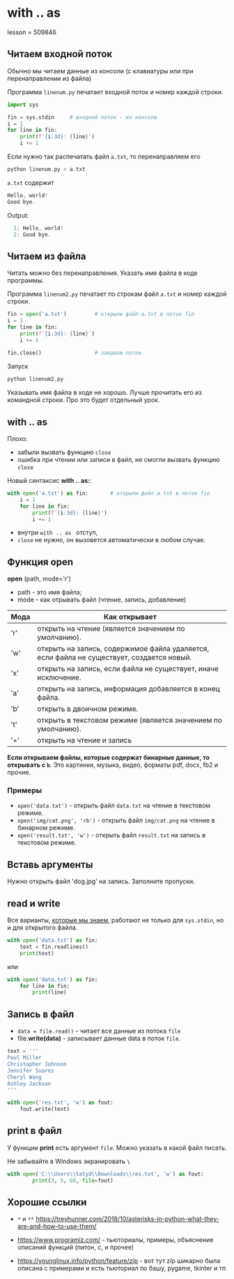 # with .. as

lesson = 509846

## Читаем входной поток

Обычно мы читаем данные из консоли (с клавиатуры или при перенаправлении из файла)

Программа `linenum.py` печатает входной поток и номер каждой строки.

```python
import sys

fin = sys.stdin     # входной поток - из консоли
i = 1
for line in fin:
    print(f'{i:3d}: {line}')
    i += 1
```
Если нужно так распечатать файл `a.txt`, то перенаправляем его 
```cpp
python linenum.py < a.txt
```
`a.txt` содержит
```cpp
Hello, world!
Good bye.
```
Output:
```cpp
  1: Hello, world!
  2: Good bye.
```

## Читаем из файла

Читать можно без перенаправления. Указать имя файла в коде программы.

Программа `linenum2.py` печатает по строкам файл `a.txt` и номер каждой строки.

```python
fin = open('a.txt')         # открыли файл a.txt в поток fin
i = 1
for line in fin:
    print(f'{i:3d}: {line}')
    i += 1
    
fin.close()                 # закрыли поток
```
Запуск 
```cpp
python linenum2.py
```
Указывать имя файла в ходе не хорошо. Лучше прочитать его из командной строки. Про это будет отдельный урок.

## with .. as

Плохо:

* забыли вызвать функцию `close`
* ошибка при чтении или записи в файл, не смогли вызвать функцию `close`

Новый синтаксис  **with .. as:**:
```python
with open('a.txt') as fin:       # открыли файл a.txt в поток fin
    i = 1
    for line in fin:
        print(f'{i:3d}: {line}')
        i += 1
```

* внутри `with .. as ` отступ,
* `close` не нужно, он вызовется автоматически в любом случае.

## Функция open

**open** (path, mode='r')

* path - это имя файла;
* mode - как отрывать файл (чтение, запись, добавление)

| Мода | Как открывает |
|-|---|
| 'r' | открыть на чтение (является значением по умолчанию). | 
| 'w' | открыть на запись, содержимое файла удаляется, если файла не существует, создается новый. | 
| 'x' | открыть на запись, если файла не существует, иначе исключение. | 
| 'a' | открыть на запись, информация добавляется в конец файла. | 
| 'b' | открыть в двоичном режиме. | 
| 't' | открыть в текстовом режиме (является значением по умолчанию). | 
| '+' | открыть на чтение и запись | 

**Если открываем файлы, которые содержат бинарные данные, то открывать с `b`**. Это картинки, музыка, видео, форматы pdf, docx, fb2 и прочие.

### Примеры

* `open('data.txt')` - открыть файл `data.txt` на чтение в текстовом режиме.
* `open('img/cat.png', 'rb')` - открыть файл `img/cat.png` на чтение в бинарном режиме.
* `open('result.txt', 'w')` - открыть файл `result.txt` на запись в текстовом режиме.


## Вставь аргументы

Нужно открыть файл 'dog.jpg' на запись. Заполните пропуски.

## read и write

Все варианты, [которые мы знаем](https://stepik.org/lesson/496523/step/7?unit=487918), работают не только для `sys.stdin`, но и для открытого файла.

```python
with open('data.txt') as fin:
    text = fin.readlines()
    print(text)
```
или
```python
with open('data.txt') as fin:
    for line in fin:
        print(line)
```

## Запись в файл

* `data = file.read()` - читает все данные из потока `file`
* file.**write(data)** - записывает данные data в поток `file`. 

```python
text = '''
Paul Miller
Christopher Johnson
Jennifer Suarez
Cheryl Wang
Ashley Jackson
'''

with open('res.txt', 'w') as fout:
    fout.write(text)
```

## print в файл

У функции **print** есть аргумент `file`. Можно указать в какой файл писать.

Не забывайте в Windows экранировать `\`

```python
with open('C:\\Users\\tatyd\\Downloads\\res.txt', 'w') as fout:
        print(3, 5, 66, file=fout)
```
 

## Хорошие ссылки

* `*` и `**` https://treyhunner.com/2018/10/asterisks-in-python-what-they-are-and-how-to-use-them/

* https://www.programiz.com/ - тьюториалы, примеры, объяснение описаний функций (питон, с, и прочее)

* https://younglinux.info/python/feature/zip  - вот тут zip шикарно была описана с примерами и есть тьюториал по башу, pygame, tkinter и тп